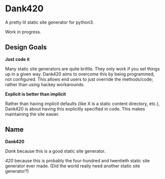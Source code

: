 # Dank420

A pretty lit static site generator for python3.

Work in progress.

## Design Goals

**Just code it**

Many static site generators are quite brittle.  They only work if you set
things up in a given way.
Dank420 aims to overcome this by being programmed, not configured.  This allows
end users to just override the methods/code; rather than using hackey workarounds.

**Explicit is better than implicit**

Rather than having implicit defaults (like X is a static content directory, etc.),
Dank420 is about having this explicitly specified in code.  This makes
maintaining the site easier.

## Name

**Dank420**

_Dank_ because this is a good static site generator.

_420_ because this is probably the four-hundred and twentieth static site generator
ever made.  (Did the world really need another static site generator?)
